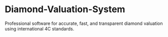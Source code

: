 # Diamond-Valuation-System
Professional software for accurate, fast, and transparent diamond valuation using international 4C standards.
